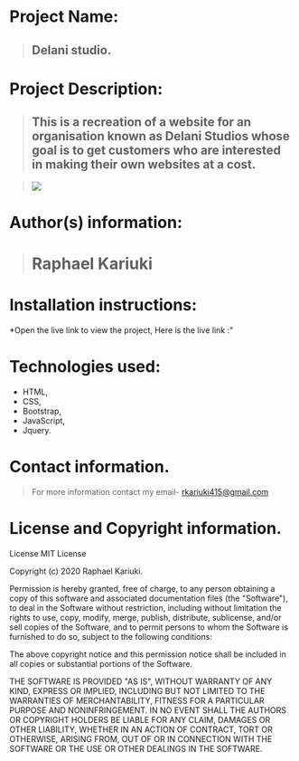 

# Project Name:
>## Delani studio.

# Project Description:
>## This is a  recreation of a website for an organisation known as Delani Studios whose goal is to get customers who are interested in making their own websites at a cost.

> <img src="https://delaniimaya.netlify.com/">

# Author(s) information:
># Raphael Kariuki

# Installation instructions:
*Open the live link to view the project, Here is the live link :"

# Technologies used:
* HTML,
* CSS,
* Bootstrap,
* JavaScript,
* Jquery.

# Contact information.
> For more information contact my email- rkariuki415@gmail.com

# License and Copyright information.
> 
License
MIT License

Copyright (c) 2020 Raphael Kariuki.

Permission is hereby granted, free of charge, to any person obtaining a copy of this software and associated documentation files (the "Software"), to deal in the Software without restriction, including without limitation the rights to use, copy, modify, merge, publish, distribute, sublicense, and/or sell copies of the Software, and to permit persons to whom the Software is furnished to do so, subject to the following conditions:

The above copyright notice and this permission notice shall be included in all copies or substantial portions of the Software.

THE SOFTWARE IS PROVIDED "AS IS", WITHOUT WARRANTY OF ANY KIND, EXPRESS OR IMPLIED, INCLUDING BUT NOT LIMITED TO THE WARRANTIES OF MERCHANTABILITY, FITNESS FOR A PARTICULAR PURPOSE AND NONINFRINGEMENT. IN NO EVENT SHALL THE AUTHORS OR COPYRIGHT HOLDERS BE LIABLE FOR ANY CLAIM, DAMAGES OR OTHER LIABILITY, WHETHER IN AN ACTION OF CONTRACT, TORT OR OTHERWISE, ARISING FROM, OUT OF OR IN CONNECTION WITH THE SOFTWARE OR THE USE OR OTHER DEALINGS IN THE SOFTWARE.
